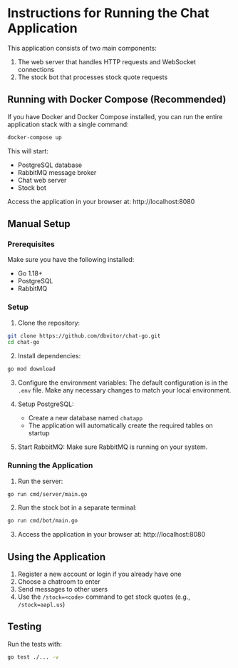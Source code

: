 # Instructions for Running the Chat Application

This application consists of two main components:
1. The web server that handles HTTP requests and WebSocket connections
2. The stock bot that processes stock quote requests

## Running with Docker Compose (Recommended)

If you have Docker and Docker Compose installed, you can run the entire application stack with a single command:

```bash
docker-compose up
```

This will start:
- PostgreSQL database
- RabbitMQ message broker
- Chat web server
- Stock bot

Access the application in your browser at: http://localhost:8080

## Manual Setup

### Prerequisites

Make sure you have the following installed:
- Go 1.18+
- PostgreSQL
- RabbitMQ

### Setup

1. Clone the repository:
```bash
git clone https://github.com/dbvitor/chat-go.git
cd chat-go
```

2. Install dependencies:
```bash
go mod download
```

3. Configure the environment variables:
   The default configuration is in the `.env` file. Make any necessary changes to match your local environment.

4. Setup PostgreSQL:
   - Create a new database named `chatapp`
   - The application will automatically create the required tables on startup

5. Start RabbitMQ:
   Make sure RabbitMQ is running on your system.

### Running the Application

1. Run the server:
```bash
go run cmd/server/main.go
```

2. Run the stock bot in a separate terminal:
```bash
go run cmd/bot/main.go
```

3. Access the application in your browser at: http://localhost:8080

## Using the Application

1. Register a new account or login if you already have one
2. Choose a chatroom to enter
3. Send messages to other users
4. Use the `/stock=<code>` command to get stock quotes (e.g., `/stock=aapl.us`)

## Testing

Run the tests with:
```bash
go test ./... -v
``` 